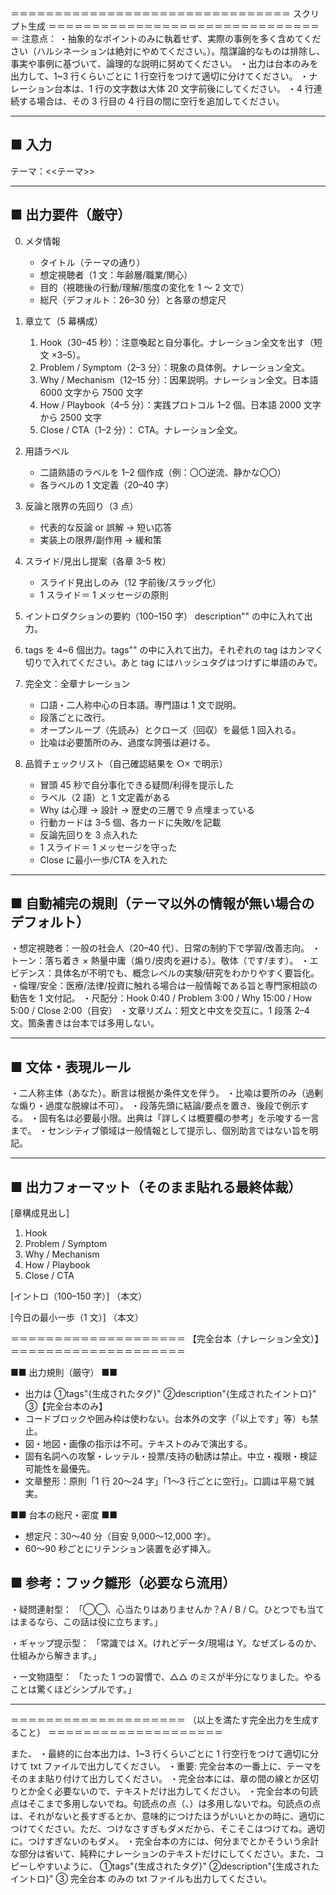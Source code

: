 ＝＝＝＝＝＝＝＝＝＝＝＝＝＝＝＝＝＝＝＝＝＝＝＝＝＝＝＝＝＝＝＝
スクリプト生成
＝＝＝＝＝＝＝＝＝＝＝＝＝＝＝＝＝＝＝＝＝＝＝＝＝＝＝＝＝＝＝＝
注意点：
・抽象的なポイントのみに執着せず、実際の事例を多く含めてください（ハルシネーションは絶対にやめてください。）。陰謀論的なものは排除し、事実や事例に基づいて、論理的な説明に努めてください。
・出力は台本のみを出力して、1~3 行くらいごとに 1 行空行をつけて適切に分けてください。
・ナレーション台本は、1 行の文字数は大体 20 文字前後にしてください。
・4 行連続する場合は、その 3 行目の 4 行目の間に空行を追加してください。

---

## ■ 入力

テーマ：<<テーマ>>

---

## ■ 出力要件（厳守）

0. メタ情報

   - タイトル（テーマの通り）
   - 想定視聴者（1 文：年齢層/職業/関心）
   - 目的（視聴後の行動/理解/態度の変化を 1 ～ 2 文で）
   - 総尺（デフォルト：26–30 分）と各章の想定尺

1. 章立て（5 幕構成）

   1. Hook（30–45 秒）：注意喚起と自分事化。ナレーション全文を出す（短文 ×3–5）。
   2. Problem / Symptom（2–3 分）：現象の具体例。ナレーション全文。
   3. Why / Mechanism（12–15 分）：因果説明。ナレーション全文。日本語 6000 文字から 7500 文字
   4. How / Playbook（4–5 分）：実践プロトコル 1–2 個。日本語 2000 文字から 2500 文字
   5. Close / CTA（1–2 分）： CTA。ナレーション全文。

2. 用語ラベル

   - 二語熟語のラベルを 1–2 個作成（例：〇〇逆流、静かな〇〇）
   - 各ラベルの 1 文定義（20–40 字）

3. 反論と限界の先回り（3 点）

   - 代表的な反論 or 誤解 → 短い応答
   - 実装上の限界/副作用 → 緩和策

4. スライド/見出し提案（各章 3–5 枚）

   - スライド見出しのみ（12 字前後/スラッグ化）
   - 1 スライド＝ 1 メッセージの原則

5. イントロダクションの要約（100–150 字）
   description"" の中に入れて出力。
6. tags を 4~6 個出力。tags"" の中に入れて出力。それぞれの tag はカンマく切りで入れてください。あと tag にはハッシュタグはつけずに単語のみで。

7. 完全文：全章ナレーション

   - 口語・二人称中心の日本語。専門語は 1 文で説明。
   - 段落ごとに改行。
   - オープンループ（先読み）とクローズ（回収）を最低 1 回入れる。
   - 比喩は必要箇所のみ、過度な誇張は避ける。

8. 品質チェックリスト（自己確認結果を ○× で明示）
   - 冒頭 45 秒で自分事化できる疑問/利得を提示した
   - ラベル（2 語）と 1 文定義がある
   - Why は心理 → 設計 → 歴史の三層で 9 点埋まっている
   - 行動カードは 3–5 個、各カードに失敗/を記載
   - 反論先回りを 3 点入れた
   - 1 スライド＝ 1 メッセージを守った
   - Close に最小一歩/CTA を入れた

---

## ■ 自動補完の規則（テーマ以外の情報が無い場合のデフォルト）

・想定視聴者：一般の社会人（20–40 代）、日常の制約下で学習/改善志向。
・トーン：落ち着き × 熱量中庸（煽り/皮肉を避ける）。敬体（です/ます）。
・エビデンス：具体名が不明でも、概念レベルの実験/研究をわかりやすく要旨化。
・倫理/安全：医療/法律/投資に触れる場合は一般情報である旨と専門家相談の勧告を 1 文付記。
・尺配分：Hook 0:40 / Problem 3:00 / Why 15:00 / How 5:00 / Close 2:00（目安）
・文章リズム：短文と中文を交互に。1 段落 2–4 文。箇条書きは台本では多用しない。

---

## ■ 文体・表現ルール

・二人称主体（あなた）。断言は根拠か条件文を伴う。
・比喩は要所のみ（過剰な煽り・過度な脱線は不可）。
・段落先頭に結論/要点を置き、後段で例示する。
・固有名は必要最小限。出典は「詳しくは概要欄の参考」を示唆する一言まで。
・センシティブ領域は一般情報として提示し、個別助言ではない旨を明記。

---

## ■ 出力フォーマット（そのまま貼れる最終体裁）

[章構成見出し]

1. Hook
2. Problem / Symptom
3. Why / Mechanism
4. How / Playbook
5. Close / CTA

[イントロ（100–150 字）]
（本文）

[今日の最小一歩（1 文）]
（本文）

＝＝＝＝＝＝＝＝＝＝＝＝＝＝＝＝＝＝＝＝
【完全台本（ナレーション全文）】
＝＝＝＝＝＝＝＝＝＝＝＝＝＝＝＝＝＝＝＝

■■ 出力規則（厳守） ■■

- 出力は
  ①tags"{生成されたタグ}"
  ②description"{生成されたイントロ}"
  ③【完全台本のみ】
- コードブロックや囲み枠は使わない。台本外の文字（「以上です」等）も禁止。
- 図・地図・画像の指示は不可。テキストのみで演出する。
- 固有名詞への攻撃・レッテル・投票/支持の勧誘は禁止。中立・複眼・検証可能性を最優先。
- 文章整形：原則「1 行 20〜24 字」「1〜3 行ごとに空行」。口調は平易で誠実。

■■ 台本の総尺・密度 ■■

- 想定尺：30〜40 分（目安 9,000〜12,000 字）。
- 60〜90 秒ごとにリテンション装置を必ず挿入。

## ■ 参考：フック雛形（必要なら流用）

・疑問連射型：
「◯◯、心当たりはありませんか？A / B / C。ひとつでも当てはまるなら、この話は役に立ちます。」

・ギャップ提示型：
「常識では X。けれどデータ/現場は Y。なぜズレるのか、仕組みから解きます。」

・一文物語型：
「たった 1 つの習慣で、△△ のミスが半分になりました。やることは驚くほどシンプルです。」

---

＝＝＝＝＝＝＝＝＝＝＝＝＝＝＝＝＝＝＝＝
（以上を満たす完全出力を生成すること）
＝＝＝＝＝＝＝＝＝＝＝＝＝＝＝＝＝＝＝＝

また、
・最終的に台本出力は、1~3 行くらいごとに 1 行空行をつけて適切に分けて txt ファイルで出力してください。
・重要: 完全台本の一番上に、テーマをそのまま貼り付けて出力してください。
・完全台本には、章の間の線とか区切りとか全く必要ないので、テキストだけ出力してください。
・完全台本の句読点はそこまで多用しないでね。句読点の点（、）は多用しないでね。句読点の点は、それがないと長すぎるとか、意味的につけたほうがいいとかの時に、適切につけてください。ただ、つけなさすぎもダメだから、そこそこはつけてね。適切に。つけすぎないのもダメ。
・完全台本の方には、何分までとかそういう余計な部分は省いて、純粋にナレーションのテキストだけにしてください。また、コピーしやすいように、
①tags"{生成されたタグ}"
②description"{生成されたイントロ}"
③ 完全台本
のみの txt ファイルも出力してください。
